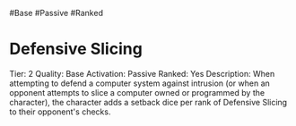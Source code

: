 #Base 
#Passive 
#Ranked 

# Defensive Slicing
Tier: 2
Quality: Base
Activation: Passive
Ranked: Yes
Description: When attempting to defend a computer system against intrusion (or when an opponent attempts to slice a computer owned or programmed by the character), the character adds a setback dice per rank of Defensive Slicing to their opponent's checks.